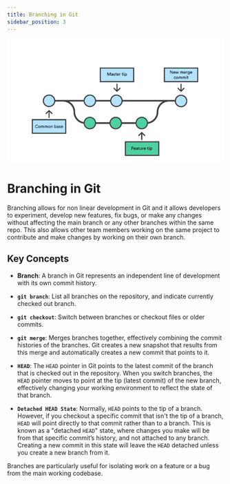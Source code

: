 ```yaml
---
title: Branching in Git 
sidebar_position: 3
---
```

![branching-img](/img/branch.png)
# Branching in Git 

Branching allows for non linear development in Git and it allows developers to experiment, develop new features, fix bugs, or make any changes without affecting the main branch or any other branches within the same repo. This also allows other team members working on the same project to contribute and make changes by working on their own branch.

## Key Concepts

- **Branch**: A branch in Git represents an independent line of development with its own commit history.

- **`git branch`**: List all branches on the repository, and indicate currently checked out branch.
- **`git checkout`**: Switch between branches or checkout files or older commits.
- **`git merge`**: Merges branches together, effectively combining the commit histories of the branches. Git creates a new snapshot that results from this merge and automatically creates a new commit that points to it.
- **`HEAD`**: The `HEAD` pointer in Git points to the latest commit of the branch that is checked out in the repository. When you switch branches, the `HEAD` pointer moves to point at the tip (latest commit) of the new branch, effectively changing your working environment to reflect the state of that branch. 
- **`Detached HEAD State`**: Normally, `HEAD` points to the tip of a branch. However, if you checkout a specific commit that isn't the tip of a branch, `HEAD` will point directly to that commit rather than to a branch. This is known as a "detached `HEAD`" state, where changes you make will be from that specific commit’s history, and not attached to any branch. Creating a new commit in this state will leave the `HEAD` detached unless you create a new branch from it.

Branches are particularly useful for isolating work on a feature or a bug from the main working codebase.


